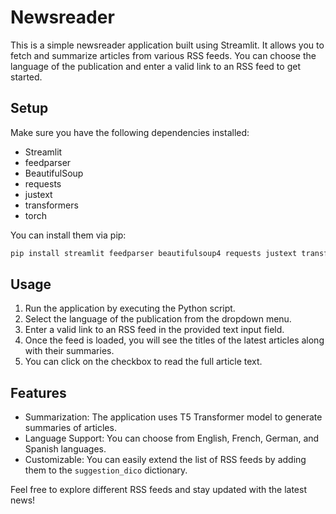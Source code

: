 # Newsreader

This is a simple newsreader application built using Streamlit. It allows you to fetch and summarize articles from various RSS feeds. You can choose the language of the publication and enter a valid link to an RSS feed to get started.

## Setup

Make sure you have the following dependencies installed:

- Streamlit
- feedparser
- BeautifulSoup
- requests
- justext
- transformers
- torch

You can install them via pip:

```bash
pip install streamlit feedparser beautifulsoup4 requests justext transformers torch
```

## Usage

1. Run the application by executing the Python script.
2. Select the language of the publication from the dropdown menu.
3. Enter a valid link to an RSS feed in the provided text input field.
4. Once the feed is loaded, you will see the titles of the latest articles along with their summaries.
5. You can click on the checkbox to read the full article text.

## Features

- Summarization: The application uses T5 Transformer model to generate summaries of articles.
- Language Support: You can choose from English, French, German, and Spanish languages.
- Customizable: You can easily extend the list of RSS feeds by adding them to the `suggestion_dico` dictionary.

Feel free to explore different RSS feeds and stay updated with the latest news!
